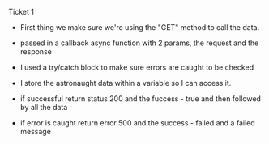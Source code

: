 Ticket 1

- First thing we make sure we're using the "GET" method to call the data.

- passed in a callback async function with 2 params, the request and the response

- I used a try/catch block to make sure errors are caught to be checked

- I store the astronaught data within a variable so I can access it.

- if successful return status 200 and the fuccess - true and then followed by all the data

- if error is caught return error 500 and the success - failed and a failed message
